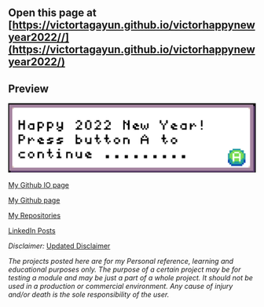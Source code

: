 ## Open this page at [https://victortagayun.github.io/victorhappynewyear2022//](https://victortagayun.github.io/victorhappynewyear2022/)

## Preview


![A rendered view of the blocks](https://raw.githubusercontent.com/VictorTagayun/victorhappynewyear2022/master/victorheppynewyear2022.png)


[My Github IO page](https://victortagayun.github.io/)  

[My Github page](https://github.com/VictorTagayun)

[My Repositories](https://github.com/VictorTagayun?tab=repositories)

[LinkedIn Posts](https://www.linkedin.com/in/victortagayun/detail/recent-activity/shares/)  

*Disclaimer:*
[Updated Disclaimer](https://github.com/VictorTagayun/GlobalDisclaimer)

*The projects posted here are for my Personal reference, learning and educational purposes only.*
*The purpose of a certain project may be for testing a module and may be just a part of a whole project.*
*It should not be used in a production or commercial environment.*
*Any cause of injury and/or death is the sole responsibility of the user.*

